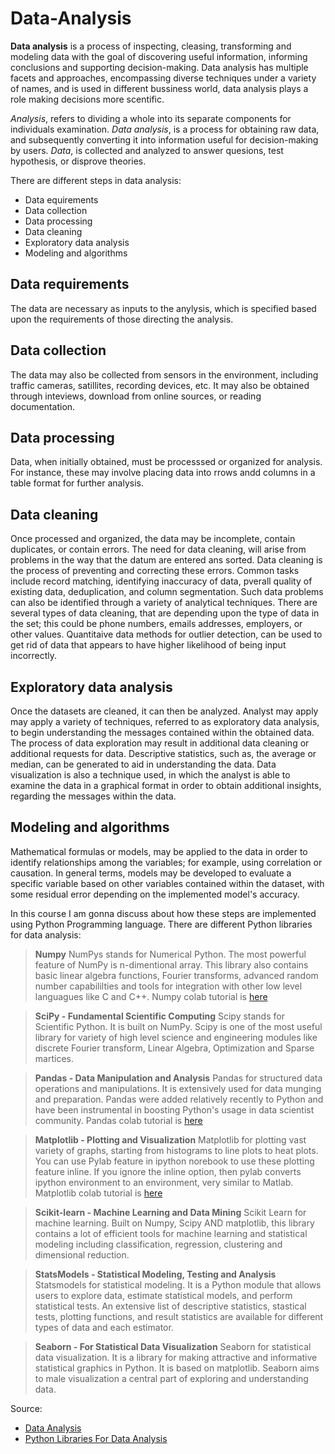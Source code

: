 # Data-Analysis

**Data analysis** is a process of inspecting, cleasing, transforming and modeling data with the goal of discovering useful information, informing conclusions and supporting decision-making. Data analysis has multiple facets and approaches, encompassing diverse techniques under a variety of names, and is used in different bussiness world, data analysis plays a role making decisions more scentific.

*Analysis*, refers to dividing a whole into its separate components for individuals examination. *Data analysis*, is a process for obtaining raw data, and subsequently converting it into information useful for decision-making by users. *Data*, is collected and analyzed to answer quesions, test hypothesis, or disprove theories.

There are different steps in data analysis:
  * Data equirements 
  * Data collection
  * Data processing
  * Data cleaning
  * Exploratory data analysis
  * Modeling and algorithms
 
 ## Data requirements
 The data are necessary as inputs to the anylysis, which is specified based upon the requirements of those directing the analysis.
 
 ## Data collection
 The data may also be collected from sensors in the environment, including traffic cameras, satillites, recording devices, etc. It may also be obtained through inteviews, download from online sources, or reading documentation.
 
 ## Data processing
 Data, when initially obtained, must be processsed or organized for analysis. For instance, these may involve placing data into rrows andd columns in a table format for further analysis.
 
 ## Data cleaning
 Once processed and organized, the data may be incomplete, contain duplicates, or contain errors. The need for data cleaning, will arise from problems in the way that the datum are entered ans sorted. Data cleaning is the process of preventing and correcting these errors. Common tasks include record matching, identifying inaccuracy of data, pverall quality of existing data, deduplication, and column segmentation. Such data problems can also be identified through a variety of analytical techniques. There are several types of data cleaning, that are depending upon the type of data in the set; this could be phone numbers, emails addresses, employers, or other values. Quantitaive data methods for outlier detection, can be used to get rid of data that appears to have higher likelihood of being input incorrectly.
 
 ## Exploratory data analysis
 Once the datasets are cleaned, it can then be analyzed. Analyst may apply may apply a variety of techniques, referred to as exploratory data analysis, to begin understanding the messages contained within the obtained data. The process of data exploration may result in additional data cleaning or additional requests for data. Descriptive statistics, such as, the average or median, can be generated to aid in understanding the data. Data visualization is also a technique used, in which the analyst is able to examine the data in a graphical format in order to obtain additional insights, regarding the messages within the data.
 
 ## Modeling and algorithms
 Mathematical formulas or models, may be applied to the data in order to identify  relationships among the variables; for example, using correlation or causation. In general terms, models may be developed to evaluate a specific variable based on other variables contained within the dataset, with some residual error depending on the implemented model's accuracy.

In this course I am gonna discuss about how these steps are implemented using Python Programming language. There are different Python libraries for data analysis:

 > **Numpy**
   NumPys stands for Numerical Python. The most powerful feature of NumPy is n-dimentional array. This library also contains basic linear algebra functions, Fourier transforms, advanced random number capabililties and tools for integration with other low level languagues like C and C++. Numpy colab tutorial is [here](https://github.com/StranGer-48/Data-Analysis/blob/main/NumPyTutorial_1.ipynb)
   
>**SciPy - Fundamental Scientific Computing**
  Scipy stands for Scientific Python. It is built on NumPy. Scipy is one of the most useful library for variety of high level science and engineering modules like discrete Fourier transform, Linear Algebra, Optimization and Sparse martices.
   
   
 > **Pandas - Data Manipulation and Analysis**
   Pandas for structured data operations and manipulations. It is extensively used for data munging and preparation. Pandas were added relatively recently to Python and have been instrumental in boosting Python's usage in data scientist community.
   Pandas colab tutorial is [here](https://github.com/StranGer-48/Data-Analysis/blob/main/PandasTurorial.ipynb)
  
 > **Matplotlib - Plotting and Visualization**
   Matplotlib for plotting vast variety of graphs, starting from histograms to line plots to heat plots. You can use Pylab feature in ipython norebook to use these plotting feature inline. If you ignore the inline option, then pylab converts ipython environment to an environment, very similar to Matlab.
   Matplotlib colab tutorial is [here](https://github.com/StranGer-48/Data-Analysis/blob/main/MatplotlibTutorial.ipynb)
   
 > **Scikit-learn - Machine Learning and Data Mining**
   Scikit Learn for machine learning. Built on Numpy, Scipy AND matplotlib, this library contains a lot of efficient tools for machine learning and statistical modeling including classification, regression, clustering and dimensional reduction.
 
 > **StatsModels - Statistical Modeling, Testing and Analysis**
   Statsmodels for statistical modeling. It is a Python module that allows users to explore data, estimate statistical models, and perform statistical tests. An extensive list of descriptive statistics, stastical tests, plotting functions, and result statistics are available for different types of data and each estimator.
   
 > **Seaborn - For Statistical Data Visualization**
   Seaborn for statistical data visualization. It is a library for making attractive and informative statistical graphics in Python. It is based on matplotlib. Seaborn aims to male visualization a central part of exploring and understanding data.


Source: 
 * [Data Analysis](https://en.wikipedia.org/wiki/Data_analysis#Data_processinghttps://en.wikipedia.org/wiki/Data_analysis#Data_processing)
 * [Python Libraries For Data Analysis](http://makemeanalyst.com/data-science-with-python/python-libraries-for-data-analysis/)
 
